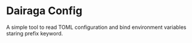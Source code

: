 # Dairaga Config

A simple tool to read TOML configuration and bind environment variables staring prefix keyword.

